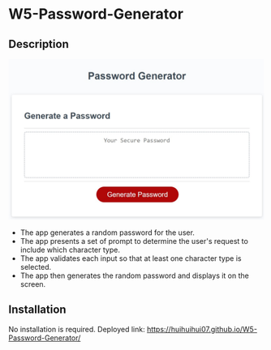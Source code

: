 # W5-Password-Generator

## Description

<img alt="portfolio website screenshot" src="./assets/Screenshot.jpg">


- The app generates a random password for the user.
- The app presents a set of prompt to determine the user's request to include which character type.
- The app validates each input so that at least one character type is selected.
- The app then generates the random password and displays it on the screen.

## Installation
No installation is required. 
Deployed link: https://huihuihui07.github.io/W5-Password-Generator/

